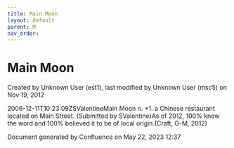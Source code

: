 ```yaml
---
title: Main Moon
layout: default
parent: M
nav_order:
---
```


# Main Moon

Created by  Unknown User (est1), last modified by  Unknown User (msc5) on Nov 19, 2012

2006-12-11T10:23:09ZSValentineMain Moon n. *1. a Chinese restaurant located on Main Street. (Submitted by SValentine)As of 2012, 100% knew the word and 100% believed it to be of local origin.(Craft, G-M, 2012)

Document generated by Confluence on May 22, 2023 12:37


